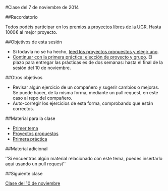 #Clase del 7 de noviembre de 2014

##Recordatorio

Todos podéis participar en los [premios a proyectos libres de la UGR](http://osl.ugr.es/2014/09/26/premios-a-proyectos-libres-de-la-ugr/). Hasta 1000€ al mejor proyecto.

##Objetivos de esta sesión

* Si todavía no se ha hecho, [leed los proyectos propuestos y elegir uno](../proyectos_propuestos.md). 
* [Continuar con la primera práctica: elección de proyecto y grupo](http://jj.github.io/CC/documentos/practicas/1.Infraestructura). El plazo para entregar las prácticas es de dos semanas: hasta el final de la sesión del 10 de noviembre. 

##Otros objetivos

* Revisar algún ejercicio de un compañero y sugerir cambios o mejoras. Se puede hacer, de la misma forma, mediante un pull request, en este caso al repo del compañero.
* Auto-corregir los ejercicios de esta forma, comprobando que están correctos.


##Material para la clase

* [Primer tema](http://jj.github.io/CC/documentos/temas/Intro_concepto_y_soporte_fisico)
* [Proyectos propuestos](../proyectos_propuestos.md)
* [Primera práctica](http://jj.github.io/CC/documentos/practicas/1.Infraestructura)

##Material adicional

''Si encuentras algún material relacionado con este tema, puedes insertarlo aquí usando un pull request''

##Siguiente clase

[Clase del 10 de noviembre](9.md) 
